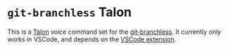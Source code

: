 # `git-branchless` Talon

This is a [Talon](https://talonvoice.com/) voice command set for the [git-branchless](https://github.com/arxanas/git-branchless). It currently only works in VSCode, and depends on the [VSCode extension](https://marketplace.visualstudio.com/items?itemName=pokey.git-branchless).
